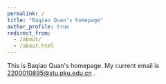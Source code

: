 ```yaml
---
permalink: /
title: "Baqiao Quan's homepage"
author_profile: true
redirect_from: 
  - /about/
  - /about.html
---
```


This is Baqiao Quan's homepage. My current email is 2200010895@stu.pku.edu.cn .

